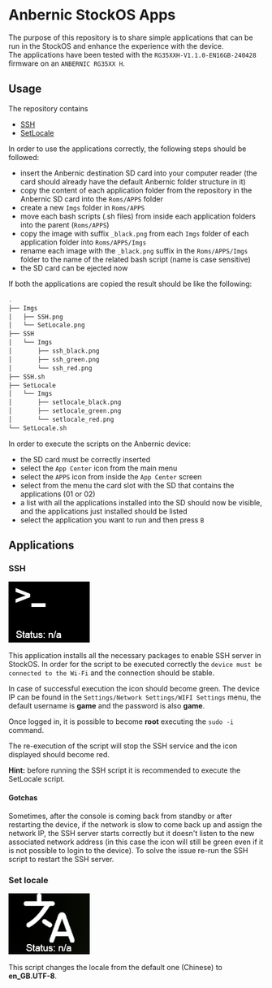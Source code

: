 # Anbernic StockOS Apps

The purpose of this repository is to share simple applications that can be run in the StockOS and enhance the experience with the device.  
The applications have been tested with the `RG35XXH-V1.1.0-EN16GB-240428` firmware on an `ANBERNIC RG35XX H`.

## Usage

The repository contains 
- [SSH](#ssh)
- [SetLocale](#set-locale)

In order to use the applications correctly, the following steps should be followed:

- insert the Anbernic destination SD card into your computer reader (the card should already have the default Anbernic folder structure in it)
- copy the content of each application folder from the repository in the Anbernic SD card into the `Roms/APPS` folder
- create a new `Imgs` folder in `Roms/APPS`
- move each bash scripts (.sh files) from inside each application folders into the parent (`Roms/APPS`)
- copy the image with suffix `_black.png` from each `Imgs` folder of each application folder into `Roms/APPS/Imgs` 
- rename each image with the `_black.png` suffix in the `Roms/APPS/Imgs` folder to the name of the related bash script (name is case sensitive)
- the SD card can be ejected now

If both the applications are copied the result should be like the following:

```bash
.
├── Imgs
│   ├── SSH.png
│   └── SetLocale.png
├── SSH
│   └── Imgs
│       ├── ssh_black.png
│       ├── ssh_green.png
│       └── ssh_red.png
├── SSH.sh
├── SetLocale
│   └── Imgs
│       ├── setlocale_black.png
│       ├── setlocale_green.png
│       └── setlocale_red.png
└── SetLocale.sh
```

In order to execute the scripts on the Anbernic device:

- the SD card must be correctly inserted
- select the `App Center` icon from the main menu
- select the `APPS` icon from inside the `App Center` screen
- select from the menu the card slot with the SD that contains the applications (01 or 02)
- a list with all the applications installed into the SD should now be visible, and the applications just installed should be listed
- select the application you want to run and then press `B`

## Applications

### SSH

![SSH](SSH/SSH/Imgs/ssh_black.png)

This application installs all the necessary packages to enable SSH server in StockOS. In order for the script to be executed correctly the `device must be connected to the Wi-Fi` and the connection should be stable.

In case of successful execution the icon should become green. The device IP can be found in the `Settings/Network Settings/WIFI Settings` menu, the default username is **game** and the password is also **game**.

Once logged in, it is possible to become **root** executing the `sudo -i` command.

The re-execution of the script will stop the SSH service and the icon displayed should become red.

**Hint:** before running the SSH script it is recommended to execute the SetLocale script.

#### Gotchas

Sometimes, after the console is coming back from standby or after restarting the device, if the network is slow to come back up and assign the network IP, the SSH server starts correctly but it doesn't listen to the new associated network address (in this case the icon will still be green even if it is not possible to login to the device). To solve the issue re-run the SSH script to restart the SSH server.

### Set locale

![SetLocale](SetLocale/SetLocale/Imgs/setlocale_black.png)

This script changes the locale from the default one (Chinese) to **en_GB.UTF-8**.
